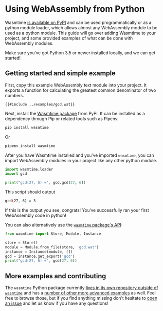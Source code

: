 # Using WebAssembly from Python

Wasmtime [is available on PyPI](https://pypi.org/project/wasmtime/) and can be
used programmatically or as a python module loader, which allows almost any
WebAssembly module to be used as a python module. This guide will go over adding
Wasmtime to your project, and some provided examples of what can be done with
WebAssembly modules.

Make sure you've got Python 3.5 or newer installed locally, and we can get
started!

## Getting started and simple example

First, copy this example WebAssembly text module into your project. It exports a
function for calculating the greatest common denominator of two numbers.

```wat
{{#include ../examples/gcd.wat}}
```

Next, install the [Wasmtime package](https://pypi.org/project/wasmtime/) from
PyPi. It can be installed as a dependency through Pip or related tools such as
Pipenv.

```bash
pip install wasmtime
```

Or

```bash
pipenv install wasmtime
```

After you have Wasmtime installed and you've imported `wasmtime`, you can import
WebAssembly modules in your project like any other python module.

```python
import wasmtime.loader
import gcd

print("gcd(27, 6) =", gcd.gcd(27, 6))
```

This script should output

```bash
gcd(27, 6) = 3
```

If this is the output you see, congrats! You've successfully ran your first
WebAssembly code in python!

You can also alternatively use the [`wasmtime` package's
API](https://bytecodealliance.github.io/wasmtime-py/):

```python
from wasmtime import Store, Module, Instance

store = Store()
module = Module.from_file(store, 'gcd.wat')
instance = Instance(module, [])
gcd = instance.get_export('gcd')
print("gcd(27, 6) =", gcd(27, 6))
```

## More examples and contributing

The `wasmtime` Python package currently [lives in its own repository outside of
`wasmtime`](https://github.com/bytecodealliance/wasmtime-py) and has a [number
of other more advanced
examples](https://github.com/bytecodealliance/wasmtime-py/tree/master/examples)
as well. Feel free to browse those, but if you find anything missing don't
hesitate to [open an
issue](https://github.com/bytecodealliance/wasmtime-py/issues/new) and let us
know if you have any questions!
